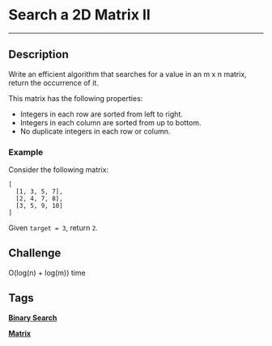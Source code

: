 # Search a 2D Matrix II
-----
## Description
Write an efficient algorithm that searches for a value in an m x n matrix, return the occurrence of it.

This matrix has the following properties:

* Integers in each row are sorted from left to right.
* Integers in each column are sorted from up to bottom.
* No duplicate integers in each row or column.

### Example
Consider the following matrix:
```
[
  [1, 3, 5, 7],
  [2, 4, 7, 8],
  [3, 5, 9, 10]
]
```
Given ```target = 3```, return ```2```.

## Challenge 
O(log(n) + log(m)) time

## Tags
**[Binary Search](http://www.lintcode.com/tag/binary-search/)**

**[Matrix](http://www.lintcode.com/tag/matrix/)**

